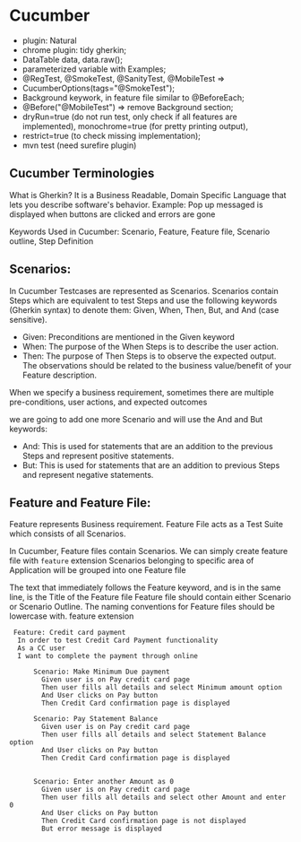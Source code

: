 Cucumber
==========

- plugin: Natural
- chrome plugin: tidy gherkin; 
- DataTable data, data.raw(); 
- parameterized variable with Examples; 
- @RegTest, @SmokeTest, @SanityTest, @MobileTest => 
- CucumberOptions(tags="@SmokeTest"); 
- Background keywork, in feature file similar to @BeforeEach; 
- @Before("@MobileTest") => remove Background section;
- dryRun=true (do not run test, only check if all features are implemented), monochrome=true (for pretty printing output), 
- restrict=true (to check missing implementation); 
- mvn test (need surefire plugin)


Cucumber Terminologies
-------------------------
What is Gherkin? 
 It is a Business Readable, Domain Specific Language  that lets you describe software's behavior.
Example: Pop up messaged is displayed when buttons are clicked and errors are gone	

Keywords Used in Cucumber: Scenario, Feature, Feature file, Scenario outline, Step Definition

## Scenarios:
In Cucumber Testcases are represented as Scenarios.
Scenarios contain Steps which are equivalent to test Steps and use the following keywords (Gherkin syntax) to denote them: Given, When, Then, But, and And (case sensitive).
- Given: Preconditions are mentioned in the Given keyword
- When: The purpose of the When Steps is to describe the user action.
- Then: The purpose of Then Steps is to observe the expected output. The observations should be related to the business value/benefit of your Feature description.

When we specify a business requirement, sometimes there are multiple pre-conditions, user actions, and expected outcomes

we are going to add one more Scenario and will use the And and But keywords:

- And: This is used for statements that are an addition to the previous Steps and represent positive statements.
- But: This is used for statements that are an addition to previous Steps and represent negative statements.



## Feature and Feature File:
Feature represents Business requirement.
Feature File acts as a Test Suite which consists of all Scenarios.

In Cucumber, Feature files contain Scenarios. We can simply create feature file with `feature` extension
Scenarios belonging to specific area of Application will be grouped into one Feature file

The text that immediately follows the Feature keyword, and is in the same line, is the Title of the Feature file
 Feature file should contain either Scenario or Scenario Outline. The naming conventions for Feature files should be lowercase with. feature extension 

```shell script
 Feature: Credit card payment
  In order to test Credit Card Payment functionality
  As a CC user
  I want to complete the payment through online

      Scenario: Make Minimum Due payment 
        Given user is on Pay credit card page
        Then user fills all details and select Minimum amount option
        And User clicks on Pay button
        Then Credit Card confirmation page is displayed
    
      Scenario: Pay Statement Balance 
        Given user is on Pay credit card page
        Then user fills all details and select Statement Balance option
        And User clicks on Pay button
        Then Credit Card confirmation page is displayed
    
    
      Scenario: Enter another Amount as 0
        Given user is on Pay credit card page
        Then user fills all details and select other Amount and enter 0
        And User clicks on Pay button
        Then Credit Card confirmation page is not displayed
        But error message is displayed
```



